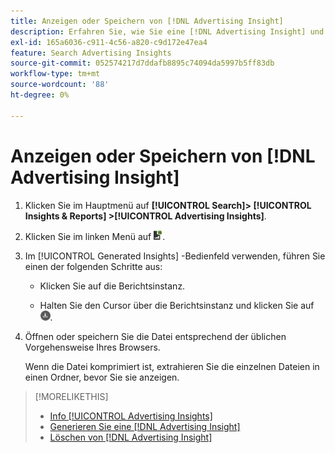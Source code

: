 ```yaml
---
title: Anzeigen oder Speichern von [!DNL Advertising Insight]
description: Erfahren Sie, wie Sie eine [!DNL Advertising Insight] und speichern Sie sie in einer Datei.
exl-id: 165a6036-c911-4c56-a820-c9d172e47ea4
feature: Search Advertising Insights
source-git-commit: 052574217d7ddafb8895c74094da5997b5ff83db
workflow-type: tm+mt
source-wordcount: '88'
ht-degree: 0%

---
```


# Anzeigen oder Speichern von [!DNL Advertising Insight]

1. Klicken Sie im Hauptmenü auf **[!UICONTROL Search]> [!UICONTROL Insights & Reports] >[!UICONTROL Advertising Insights]**.

2. Klicken Sie im linken Menü auf ![Berichte](/help/search-social-commerce/assets/insight-reports.png "Berichte").

3. Im [!UICONTROL Generated Insights] -Bedienfeld verwenden, führen Sie einen der folgenden Schritte aus:

   * Klicken Sie auf die Berichtsinstanz.

   * Halten Sie den Cursor über die Berichtsinstanz und klicken Sie auf ![Herunterladen](/help/search-social-commerce/assets/insight-download.png "Herunterladen").

4. Öffnen oder speichern Sie die Datei entsprechend der üblichen Vorgehensweise Ihres Browsers.

   Wenn die Datei komprimiert ist, extrahieren Sie die einzelnen Dateien in einen Ordner, bevor Sie sie anzeigen.

>[!MORELIKETHIS]
>
>* [Info [!UICONTROL Advertising Insights]](insight-about.md)
>* [Generieren Sie eine [!DNL Advertising Insight]](insight-generate.md)
>* [Löschen von [!DNL Advertising Insight]](insight-delete.md)
